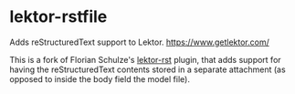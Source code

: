 # lektor-rstfile
Adds reStructuredText support to Lektor. https://www.getlektor.com/

This is a fork of Florian Schulze's [lektor-rst](https://github.com/fschulze/lektor-rst) plugin,
that adds support for having the reStructuredText contents stored in a separate attachment 
(as opposed to inside the body field the model file).

